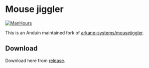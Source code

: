 # Mouse jiggler

[![ManHours](https://manhours.aiursoft.cn/gitlab/gitlab.aiursoft.cn/anduin/mousejiggler.svg)](https://gitlab.aiursoft.cn/anduin/mousejiggler/-/commits/master?ref_type=heads)

This is an Anduin maintained fork of [arkane-systems/mousejiggler](https://github.com/arkane-systems/mousejiggler).

## Download

Download here from [release](https://github.com/Anduin2017/mousejiggler/releases).
